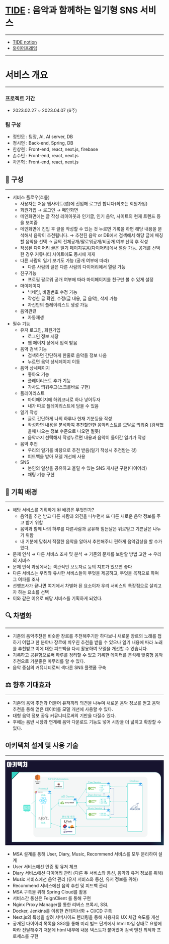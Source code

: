 # [TIDE](https://cyclic-guide-127.notion.site/E203-fcdffd4f909c4b9fa951e69e7bfded89) : 음악과 함께하는 일기형 SNS 서비스
---
- [TIDE notion](https://cyclic-guide-127.notion.site/E203-fcdffd4f909c4b9fa951e69e7bfded89)
- [와이어프레임](https://www.figma.com/file/iSymbNoERl509z7AWtUCjw/%ED%8A%B9%ED%99%94E203?node-id=0%3A1&t=ljRkVCT2Z4SztVLt-1)
---

# 서비스 개요
---

### 프로젝트 기간
- 2023.02.27 ~ 2023.04.07 (6주)

### 팀 구성

- 정인모 : 팀장, AI, AI server, DB
- 정시언 : Back-end, Spring, DB
- 한상현 : Front-end, react, next.js, firebase
- 손수민 : Front-end, react, next.js
- 차은혁 : Front-end, react, next.js

## 🦾 구성

---

- 서비스 플로우(흐름)
  - 사용자는 처음 웹사이트(앱)에 진입해 로그인 합니다(최초는 회원가입)
  - 회원가입 → 로그인 → 메인화면
  - 메인화면에는 글 작성 레이아웃과 인기글, 인기 음악, 사이트의 현재 트렌드 등을 보여줌
  - 메인화면에 진입 후 글을 작성할 수 있는 것 누르면 기록을 하면 해당 내용을 분석해서 음악이 추천됩니다. → 추천된 음악 or DB에서 검색해서 해당 글에 매칭할 음악을 선택 → 글의 전체공개/팔로워공개/비공개 여부 선택 후 작성
  - 작성된 다이어리 글은 일기 페이지묶음(다이어리)에서 열람 가능. 공개를 선택한 경우 커뮤니티 사이트에도 동시에 게재
  - 다른 사람의 일기 보기도 가능 (공개 여부에 따라)
    - 다른 사람의 글은 다른 사람의 다이어리에서 열람 가능
  - 친구기능
    - 프로필 팔로워 공개 여부에 따라 마이페이지를 친구만 볼 수 있게 설정
  - 마이페이지
    - 닉네임, 비밀번호 수정 가능
    - 작성한 글 확인, 수정(글 내용, 글 음악), 삭제 가능
    - 자신만의 플레이리스트 생성 가능
  - 음악관련
    - 자동재생
- 필수 기능
  - 유저 로그인, 회원가입
    - 로그인 정보 저장
    - 웹 페이지 상에서 입력 받음
  - 음악 검색 기능
    - 검색하면 간단하게 한줄로 음악들 정보 나옴
    - 누르면 음악 상세페이지 이동
  - 음악 상세페이지
    - 좋아요 기능
    - 플레이리스트 추가 기능
    - 가사도 띄워주고(스크롤바로 구현)
  - 플레이리스트
    - 마이페이지에 하위코너로 하나 넣어두자
    - 내가 따로 플레이리스트에 담을 수 있음
  - 일기 작성
    - 글로 간단하게 나의 하루나 현재 기분등을 작성
    - 작성하면 내용을 분석하여 추천할만한 음악리스트를 모달로 띄워줌 (검색했을때 나오는 정보 수준으로 나오면 될듯)
    - 음악까지 선택해서 작성누르면 내용과 음악이 들어간 일기가 작성
  - 음악 추천
    - 우리의 일기를 바탕으로 추천 받음(일기 작성시 추천받는 것)
    - 피드백을 받아 모델 개선에 사용
  - SNS
    - 본인의 일상을 공유하고 올릴 수 있는 SNS 게시판 구현(다이어리)
    - 채팅 기능 구현

## 👊 기획 배경

---

- 해당 서비스를 기획하게 된 배경은 무엇인가?
  - 음악을 추천 받고 다른 사람과 의견을 나누면서 또 다른 새로운 음악 정보를 주고 받기 위함
  - 음악과 함께 나의 하루를 다른사람과 공유해 힘든날은 위로받고 기쁜날은 나누기 위함
  - 내 기분에 맞춰서 적절한 음악을 알아서 추천해주니 편하게 음악감상을 할 수가 있다.
- 문제 인식 → 다른 서비스 조사 및 분석 → 기존의 문제를 보완할 방법 고안 → 우리의 서비스
- 문제 인식 과정에서는 객관적인 보도자료 등의 지표가 있으면 좋다
- 다른 서비스는 우리와 유사한 서비스들이 무엇을 제공하고, 무엇을 목적으로 하며 그 여파를 조사
- 선행조사가 끝나면 여기에서 차별화 된 요소이자 우리 서비스의 특장점으로 살리고자 하는 요소를 선택
- 이와 같은 이유로 해당 서비스를 기획하게 되었다.

## 🔍 차별화

---

- 기존의 음악추천은 비슷한 장르를 추천해주기만 하다보니 새로운 장르의 노래를 접하기 어렵고 한 분야나 장르에 치우친 추천을 받을 수 있으나 일기 내용에 따라 노래를 추천받고 이에 대한 피드백을 다시 활용하여 모델을 개선할 수 있습니다.
- 기록하고 공유함으로써 하루를 정리할 수 있고 기록한 데이터를 분석해 맞춤형 음악추천으로 기분좋은 마무리를 할 수 있다.
- 음악 중심의 커뮤니티로써 색다른 SNS 플랫폼 구축


## ⚖️ 향후 기대효과

---

- 기존의 음악 추천과 더불어 유저끼리 의견을 나누며 새로운 음악 정보를 얻고 음악 추천을 통해 얻은 데이터를 모델 개선에 사용할 수 있다.
- 대형 음악 정보 공유 커뮤니티로써의 기반을 다질수 있다.
- 후에는 음반 시장과 연계해 음악 다운로드 기능도 넣어 시장을 더 넓히고 확장할 수 있다.


## 아키텍처 설계 및 사용 기술

---

![캡처](/exec/%EC%95%84%ED%82%A4%ED%85%8D%EC%B3%90%EC%84%A4%EA%B3%84.PNG)
- MSA 설계를 통해 User, Diary, Music, Recommend 서비스를 모두 분리하여 설계
- User 서비스에선 인증 및 유저 체크
- Diary 서비스에선 다이어리 관리 (다른 두 서비스와 통신, 음악과 유저 정보를 위해)
- Music 서비스에선 음악 관리 (유저 서비스와 통신, 유저 정보를 위해)
- Recommend 서비스에선 음악 추천 및 피드백 관리
- MSA 구축을 위해 Spring Cloud를 활용
- 서비스간 통신은 FeignClient 를 통해 구현
- Nginx Proxy Manager를 통한 리버스 프록시, SSL
- Docker, Jenkins를 이용한 컨테이너화 + CI/CD 구축
- Next.js의 특성을 살려 서버사이드 렌더링을 통해 사용자의 UX 체감 속도를 개선
- 공개된 다이어리 목록을 SSG를 통해 미리 빌드 단계에서 html 파일 상태로 요청에 따라 전달해주기 때문에 html 내부에 내용 텍스트가 붙어있어 검색 엔진 최적화 프로세스를 구현

